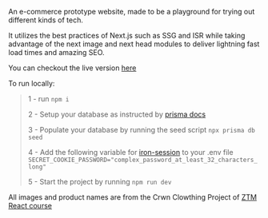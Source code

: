 An e-commerce prototype website, made to be a playground for trying out different kinds of tech.

It utilizes the best practices of Next.js such as SSG and ISR while taking advantage of the next image and next head modules to deliver lightning fast load times and amazing SEO.

You can checkout the live version [here](https://clothingshop.pezhman.io/)

To run locally:

> 1 - run `npm i`
>
> 2 - Setup your database as instructed by [prisma docs](https://www.prisma.io/docs/getting-started/setup-prisma/add-to-existing-project/relational-databases/connect-your-database-typescript-postgres)
>
> 3 - Populate your database by running the seed script `npx prisma db seed`
>
> 4 - Add the following variable for [iron-session](https://github.com/vvo/iron-session) to your .env file
> `SECRET_COOKIE_PASSWORD="complex_password_at_least_32_characters_long"`
>
> 5 - Start the project by running `npm run dev`

All images and product names are from the Crwn Clowthing Project of [ZTM React course](https://www.udemy.com/course/complete-react-developer-zero-to-mastery/)
